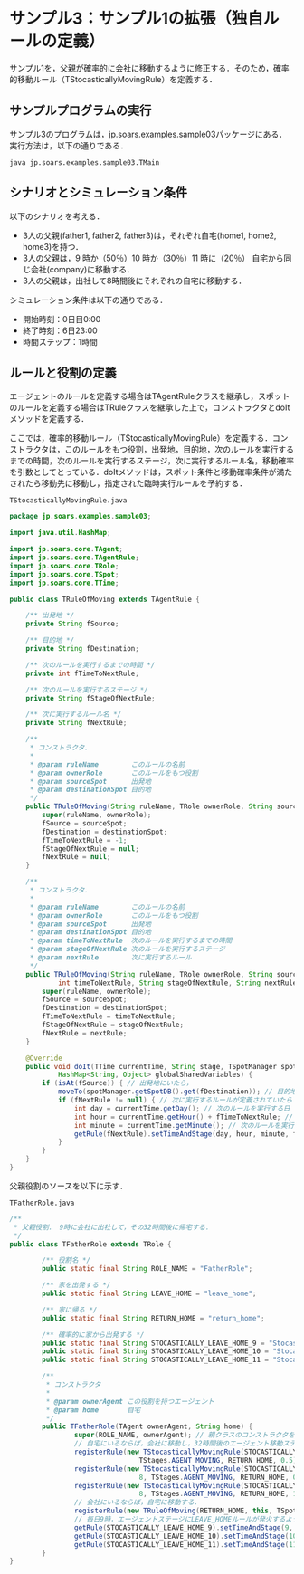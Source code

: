 # サンプル3：サンプル1の拡張（独自ルールの定義）

サンプル1を，父親が確率的に会社に移動するように修正する．そのため，確率的移動ルール（TStocasticallyMovingRule）を定義する．

## サンプルプログラムの実行

サンプル3のプログラムは，jp.soars.examples.sample03パッケージにある．実行方法は，以下の通りである．

    java jp.soars.examples.sample03.TMain


## シナリオとシミュレーション条件

以下のシナリオを考える．
- 3人の父親(father1, father2, father3)は，それぞれ自宅(home1, home2, home3)を持つ．
- 3人の父親は，9 時か（50％）10 時か（30％）11 時に（20％） 自宅から同じ会社(company)に移動する．
- 3人の父親は，出社して8時間後にそれぞれの自宅に移動する．

シミュレーション条件は以下の通りである．
- 開始時刻：0日目0:00
- 終了時刻：6日23:00
- 時間ステップ：1時間


## ルールと役割の定義

エージェントのルールを定義する場合はTAgentRuleクラスを継承し，スポットのルールを定義する場合はTRuleクラスを継承した上で，コンストラクタとdoItメソッドを定義する．

ここでは，確率的移動ルール（TStocasticallyMovingRule）を定義する．コンストラクタは，このルールをもつ役割，出発地，目的地，次のルールを実行するまでの時間，次のルールを実行するステージ，次に実行するルール名，移動確率を引数としてとっている．doItメソッドは，スポット条件と移動確率条件が満たされたら移動先に移動し，指定された臨時実行ルールを予約する．

`TStocasticallyMovingRule.java`

```java
package jp.soars.examples.sample03;

import java.util.HashMap;

import jp.soars.core.TAgent;
import jp.soars.core.TAgentRule;
import jp.soars.core.TRole;
import jp.soars.core.TSpot;
import jp.soars.core.TTime;

public class TRuleOfMoving extends TAgentRule {

    /** 出発地 */
    private String fSource;

    /** 目的地 */
    private String fDestination;

    /** 次のルールを実行するまでの時間 */
    private int fTimeToNextRule;

    /** 次のルールを実行するステージ */
    private String fStageOfNextRule;

    /** 次に実行するルール名 */
    private String fNextRule;

    /**
     * コンストラクタ．
     * 
     * @param ruleName        このルールの名前
     * @param ownerRole       このルールをもつ役割
     * @param sourceSpot      出発地
     * @param destinationSpot 目的地
     */
    public TRuleOfMoving(String ruleName, TRole ownerRole, String sourceSpot, String destinationSpot) {
        super(ruleName, ownerRole);
        fSource = sourceSpot;
        fDestination = destinationSpot;
        fTimeToNextRule = -1;
        fStageOfNextRule = null;
        fNextRule = null;
    }

    /**
     * コンストラクタ．
     * 
     * @param ruleName        このルールの名前
     * @param ownerRole       このルールをもつ役割
     * @param sourceSpot      出発地
     * @param destinationSpot 目的地
     * @param timeToNextRule  次のルールを実行するまでの時間
     * @param stageOfNextRule 次のルールを実行するステージ
     * @param nextRule        次に実行するルール
     */
    public TRuleOfMoving(String ruleName, TRole ownerRole, String sourceSpot, String destinationSpot,
            int timeToNextRule, String stageOfNextRule, String nextRule) {
        super(ruleName, ownerRole);
        fSource = sourceSpot;
        fDestination = destinationSpot;
        fTimeToNextRule = timeToNextRule;
        fStageOfNextRule = stageOfNextRule;
        fNextRule = nextRule;
    }

    @Override
    public void doIt(TTime currentTime, String stage, TSpotManager spotManager, TAgentManager agentManager,
            HashMap<String, Object> globalSharedVariables) {
        if (isAt(fSource)) { // 出発地にいたら，
            moveTo(spotManager.getSpotDB().get(fDestination)); // 目的地へ移動する．
            if (fNextRule != null) { // 次に実行するルールが定義されていたら
                int day = currentTime.getDay(); // 次のルールを実行する日
                int hour = currentTime.getHour() + fTimeToNextRule; // 次のルールを実行する時間
                int minute = currentTime.getMinute(); // 次のルールを実行する分
                getRule(fNextRule).setTimeAndStage(day, hour, minute, fStageOfNextRule); // 臨時実行ルールとして予約
            }
        }
    }
}
```

父親役割のソースを以下に示す．

`TFatherRole.java`

```java
/**
 * 父親役割． 9時に会社に出社して，その32時間後に帰宅する．
 */
public class TFatherRole extends TRole {

        /** 役割名 */
        public static final String ROLE_NAME = "FatherRole";

        /** 家を出発する */
        public static final String LEAVE_HOME = "leave_home";

        /** 家に帰る */
        public static final String RETURN_HOME = "return_home";

        /** 確率的に家から出発する */
        public static final String STOCASTICALLY_LEAVE_HOME_9 = "StocasticallyMoving_9";
        public static final String STOCASTICALLY_LEAVE_HOME_10 = "StocasticallyMoving_10";
        public static final String STOCASTICALLY_LEAVE_HOME_11 = "StocasticallyMoving_11";

        /**
         * コンストラクタ
         * 
         * @param ownerAgent この役割を持つエージェント
         * @param home       自宅
         */
        public TFatherRole(TAgent ownerAgent, String home) {
                super(ROLE_NAME, ownerAgent); // 親クラスのコンストラクタを呼び出す．
                // 自宅にいるならば，会社に移動し，32時間後のエージェント移動ステージにreturn_homeルールを実行するように予約する．
                registerRule(new TStocasticallyMovingRule(STOCASTICALLY_LEAVE_HOME_9, this, home, TSpotTypes.COMPANY, 8,
                                TStages.AGENT_MOVING, RETURN_HOME, 0.5));
                registerRule(new TStocasticallyMovingRule(STOCASTICALLY_LEAVE_HOME_10, this, home, TSpotTypes.COMPANY,
                                8, TStages.AGENT_MOVING, RETURN_HOME, 0.6));
                registerRule(new TStocasticallyMovingRule(STOCASTICALLY_LEAVE_HOME_11, this, home, TSpotTypes.COMPANY,
                                8, TStages.AGENT_MOVING, RETURN_HOME, 1.0));
                // 会社にいるならば，自宅に移動する．
                registerRule(new TRuleOfMoving(RETURN_HOME, this, TSpotTypes.COMPANY, home));
                // 毎日9時，エージェントステージにLEAVE_HOMEルールが発火するように予約する．
                getRule(STOCASTICALLY_LEAVE_HOME_9).setTimeAndStage(9, 0, TStages.AGENT_MOVING);
                getRule(STOCASTICALLY_LEAVE_HOME_10).setTimeAndStage(10, 0, TStages.AGENT_MOVING);
                getRule(STOCASTICALLY_LEAVE_HOME_11).setTimeAndStage(11, 0, TStages.AGENT_MOVING);
        }
}
```
